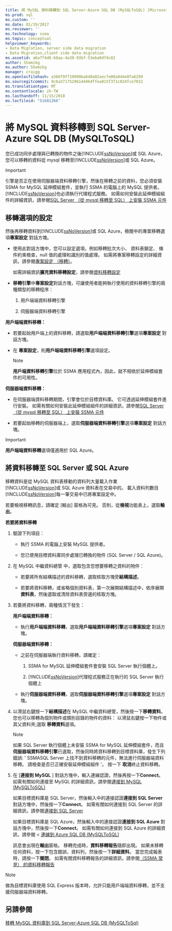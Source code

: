```yaml
---
title: 將 MySQL 資料移轉到 SQL Server-Azure SQL DB (MySQLToSQL) |Microsoft Docs
ms.prod: sql
ms.custom: ''
ms.date: 01/19/2017
ms.reviewer: ''
ms.technology: ssma
ms.topic: conceptual
helpviewer_keywords:
- Data Migration, server side data migration
- Data Migration,client side data migration
ms.assetid: a6a7f4d6-68aa-4a38-93bf-53eba0d7dc82
author: Shamikg
ms.author: Shamikg
manager: craigg
ms.openlocfilehash: a366f9ff19099ba640a02aecfe00a944e0fa6299
ms.sourcegitcommit: 9c6a37175296144464ffea815f371c024fce7032
ms.translationtype: MT
ms.contentlocale: zh-TW
ms.lasthandoff: 11/15/2018
ms.locfileid: "51681266"
---
```

# <a name="migrating-mysql-data-into-sql-server---azure-sql-db-mysqltosql"></a>將 MySQL 資料移轉到 SQL Server-Azure SQL DB (MySQLToSQL)
您已成功同步處理與已轉換的物件之後[!INCLUDE[ssNoVersion](../../includes/ssnoversion-md.md)]或 SQL Azure，您可以移轉的資料從 mysql 移轉至[!INCLUDE[ssNoVersion](../../includes/ssnoversion-md.md)]或 SQL Azure。  
  
> [!IMPORTANT]  
> 引擎是否正在使用伺服器端資料移轉引擎，然後在移轉之前的資料，您必須安裝 SSMA for MySQL 延伸模組套件，並執行 SSMA 的電腦上的 MySQL 提供者。 [!INCLUDE[ssNoVersion](../../includes/ssnoversion-md.md)]也必須執行代理程式服務。 如需如何安裝此延伸模組組件的詳細資訊，請參閱[SQL Server （從 mysql 移轉至 SQL） 上安裝 SSMA 元件](https://msdn.microsoft.com/6772d0c5-258f-4d7b-afb0-b5f810e71af1)  
  
## <a name="setting-migration-options"></a>移轉選項的設定  
然後再移轉資料到[!INCLUDE[ssNoVersion](../../includes/ssnoversion-md.md)]或 SQL Azure，檢閱中的專案移轉選項**專案設定** 對話方塊。  
  
-   使用此對話方塊中，您可以設定選項，例如移轉批次大小、 資料表鎖定、 條件約束檢查，null 值的處理和識別的值處理。 如需將專案移轉設定的詳細資訊，請參閱[專案設定 （移轉）](https://msdn.microsoft.com/2a3cba9e-cd54-4a8b-b858-8fc4cf2580d9)。  
  
    如需詳細資訊**擴充資料移轉設定**，請參閱[資料移轉設定](data-migration-settings-mysqltosql.md)  
  
-   **移轉引擎**中**專案設定**對話方塊，可讓使用者能夠執行使用的資料移轉引擎的兩種類型的移轉程序：  
  
    1.  用戶端端資料移轉引擎  
  
    2.  伺服器端資料移轉引擎  
  
**用戶端端資料移轉：**  
  
-   若要起始用戶端上的資料移轉，請選取**用戶端端資料移轉引擎**選項**專案設定** 對話方塊。  
  
-   在 **專案設定**，則**用戶端端資料移轉引擎**選項設定。  
  
    > [!NOTE]  
    > **用戶端資料移轉引擎**位於 SSMA 應用程式內，因此，就不相依於延伸模組套件的可用性。  
  
**伺服器端資料移轉：**  
  
-   在伺服器端資料移轉期間，引擎會位於目標資料庫。 它可透過延伸模組套件進行安裝。 如需有關如何安裝此延伸模組組件的詳細資訊，請參閱[SQL Server （從 mysql 移轉至 SQL） 上安裝 SSMA 元件](https://msdn.microsoft.com/6772d0c5-258f-4d7b-afb0-b5f810e71af1)  
  
-   若要起始移轉的伺服器端上，選取**伺服器端資料移轉引擎**選項**專案設定** 對話方塊。  
  
> [!IMPORTANT]  
> **用戶端端資料移轉**選項僅適用於 SQL Azure。  
  
## <a name="migrating-data-to-sql-server-or-sql-azure"></a>將資料移轉至 SQL Server 或 SQL Azure  
移轉資料是從 MySQL 資料表移動的資料列大量載入作業[!INCLUDE[ssNoVersion](../../includes/ssnoversion-md.md)]或 SQL Azure 資料表在交易中的。 載入資料列數目[!INCLUDE[ssNoVersion](../../includes/ssnoversion-md.md)]每一筆交易中已將專案設定中。  
  
若要檢視移轉訊息，請確定 [輸出] 窗格為可見。 否則，從**檢視**功能表上，選取**輸出**。  
  
**若要將資料移轉**  
  
1.  驗證下列項目：  
  
    -   執行 SSMA 的電腦上安裝 MySQL 提供者。  
  
    -   您已使用目標資料庫同步處理已轉換的物件 (SQL Server / SQL Azure)。  
  
2.  在 MySQL 中繼資料總管 中，選取包含您想要移轉之資料的物件：  
  
    -   若要將所有結構描述的資料移轉，選取核取方塊旁**結構描述**。  
  
    -   若要將資料移轉，或省略個別資料表，第一次展開結構描述中，依序展開**資料表**，然後選取或清除資料表旁邊的核取方塊。  
  
3.  若要將資料移轉，兩種情況下發生：  
  
    **用戶端端資料移轉：**  
  
    -   執行**用戶端端資料移轉**，選取**用戶端端資料移轉引擎**選項**專案設定** 對話方塊。  
  
    **伺服器端資料移轉：**  
  
    -   之前在伺服器端執行資料移轉，請確定：  
  
        1.  SSMA for MySQL 延伸模組套件會安裝 SQL Server 執行個體上。  
  
        2.  [!INCLUDE[ssNoVersion](../../includes/ssnoversion-md.md)]代理程式服務正在執行的 SQL Server 執行個體上  
  
    -   執行**伺服器端資料移轉**，選取**伺服器端資料移轉引擎**選項**專案設定** 對話方塊。  
  
4.  以滑鼠右鍵按一下**結構描述**在 MySQL 中繼資料總管，然後按一下**移轉資料**。 您也可以移轉為個別物件或類別目錄的物件的資料： 以滑鼠右鍵按一下物件或其父資料夾;選取 **移轉資料**選項。  
  
    > [!NOTE]  
    > 如果 SQL Server 執行個體上未安裝 SSMA for MySQL 延伸模組套件，而且**伺服器端資料移轉引擎**已選取，然後同時將資料移轉到目標資料庫，發生下列錯誤: ' SSMASQL Server 上找不到資料移轉的元件，無法進行伺服器端資料移轉。 請檢查是否已正確安裝延伸模組組件 '。 按一下 **取消**終止資料移轉。  
  
5.  在 [**連接到 MySQL** ] 對話方塊中，輸入連線認證，然後再按一下**Connect**。 如需有關如何連接至 MySQL 的詳細資訊，請參閱[連接到 MySQL &#40;MySQLToSQL&#41;](../../ssma/mysql/connect-to-mysql-mysqltosql.md)  
  
    如果目標資料庫是 SQL Server，然後輸入中的連接認證**連接到 SQL Server**  對話方塊中，然後按一下**Connect**。 如需有關如何連接到 SQL Server 的詳細資訊，請參閱[連接到 SQL Server](https://msdn.microsoft.com/bb8c4bde-cfc2-4636-92ae-5dd24abe9536)  
  
    如果目標資料庫是 SQL Azure，然後輸入中的連接認證**連接到 SQL Azure**  對話方塊中，然後按一下**Connect**。 如需有關如何連接到 SQL Azure 的詳細資訊，請參閱 <<c0> [ 連線到 Azure SQL DB &#40;MySQLToSQL&#41;</c0>](../../ssma/mysql/connect-to-azure-sql-db-mysqltosql.md)  
  
    訊息會出現在**輸出**窗格。 移轉完成時，**資料移轉報告**隨即出現。 如果未移轉任何資料，按一下包含錯誤，資料列，然後按一下**詳細資料**。 當您完成報表時，請按一下**關閉**。 如需有關資料移轉報告的詳細資訊，請參閱[（SSMA 常見） 的資料移轉報告](https://msdn.microsoft.com/bbfb9d88-5a98-4980-8d19-c5d78bd0d241)  
  
> [!NOTE]  
> 做為目標資料庫使用 SQL Express 版本時，允許只能用戶端端資料移轉，並不支援伺服器端資料移轉。  
  
## <a name="see-also"></a>另請參閱  
[移轉 MySQL 資料庫到 SQL Server-Azure SQL DB &#40;MySQLToSql&#41;](../../ssma/mysql/migrating-mysql-databases-to-sql-server-azure-sql-db-mysqltosql.md)  
  
